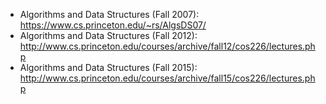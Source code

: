 - Algorithms and Data Structures (Fall    2007): https://www.cs.princeton.edu/~rs/AlgsDS07/
- Algorithms and Data Structures (Fall    2012): http://www.cs.princeton.edu/courses/archive/fall12/cos226/lectures.php
- Algorithms and Data Structures (Fall    2015): http://www.cs.princeton.edu/courses/archive/fall15/cos226/lectures.php

